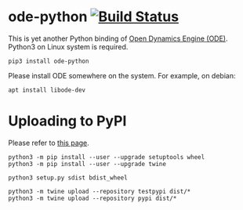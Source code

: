 # ode-python [![Build Status](https://travis-ci.com/qoosky/ode-python.svg?branch=master)](https://travis-ci.com/qoosky/ode-python)

This is yet another Python binding of [Open Dynamics Engine (ODE)](https://www.ode.org/). Python3 on Linux system is required.

	pip3 install ode-python

Please install ODE somewhere on the system. For example, on debian:

	apt install libode-dev

# Uploading to PyPI

Please refer to [this page](https://packaging.python.org/tutorials/packaging-projects/).

	python3 -m pip install --user --upgrade setuptools wheel
	python3 -m pip install --user --upgrade twine
	
	python3 setup.py sdist bdist_wheel
	
	python3 -m twine upload --repository testpypi dist/*
	python3 -m twine upload --repository pypi dist/*
